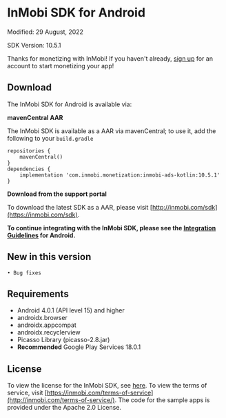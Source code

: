 InMobi SDK for Android
======================

Modified: 29 August, 2022

SDK Version: 10.5.1

Thanks for monetizing with InMobi!
If you haven't already, [sign up](https://www.inmobi.com/user/index?locale=en_us#signup) for an account to start monetizing your app!

## Download
The InMobi SDK for Android is available via:

**mavenCentral AAR**

The InMobi SDK is available as a AAR via mavenCentral; to use it, add the following to your `build.gradle`

```
repositories {
    mavenCentral()
}
dependencies {
    implementation 'com.inmobi.monetization:inmobi-ads-kotlin:10.5.1'
}
```

**Download from the support portal**

To download the latest SDK as a AAR, please visit [http://inmobi.com/sdk](https://inmobi.com/sdk).

**To continue integrating with the InMobi SDK, please see the [Integration Guidelines](https://support.inmobi.com/monetize/android-guidelines/) for Android.**

## New in this version
    • Bug fixes

## Requirements
- Android 4.0.1 (API level 15) and higher
- androidx.browser
- androidx.appcompat
- androidx.recyclerview
- Picasso Library (picasso-2.8.jar)
- **Recommended** Google Play Services 18.0.1

## License
To view the license for the InMobi SDK, see [here](https://github.com/InMobi/sdk-sample-code-android/blob/master/sdk/licenses/License.txt). To view the terms of service, visit [https://inmobi.com/terms-of-service](http://inmobi.com/terms-of-service/).
The code for the sample apps is provided under the Apache 2.0 License.

